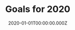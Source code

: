 ---
title: "Goals for 2020"
year: 2020
date: 2020-01-01T00:00:00.000Z
layout: goal

goals:
  - title: "Give something back"
    description: "Become a charity trustee or college governor by December 2020"
    max: 1.0
    progress: 0.1
    comment: "I didn't make good progress in my search for a role; nothing came up. So I'm trying again in 2021."
    
  - title: "Be a better friend"
    description: "Catch up with at least one friend a month"
    max: 12.0
    progress: 12.0
    comment: "I'm changing the definition of 'done' for this goal, because I've definitely seen a different set of friends (either in person or face-to-face) at least 12 times now. So instead, the goal is to do something sociable at least once a month, instead of being once a month on average. I'm succeeding so far at the new, more stretching goal too."
  
  - title: "Keep writing"
    description: "Publish at least one blog post every month"
    max: 12.0
    progress: 11.0
    comment: "I will have published 11 blog posts this year."
    
  - title: "Start a podcast"
    description: "Finish creating a podcast and publish at least 5 episodes"
    max: 5.0
    stretch: 5.0
    progress: 5.5
    comment: "I have achieved this goal by accident. I started the year planning to launch 'the Department of Bad Ideas', but an opportunity came along to create a podcast for Pride so I've done that too. I've released 5 episodes of the 'PrideON podcast' now and recorded a further 2 episodes of 'the Department of Bad Ideas'. So my new stretch goal is to release 10 episodes overall across both podcasts."
  
  - title: "Be healthier"
    description: "Lose 10kg through better diet and exercise"
    max: 10.0
    stretch: 5.0
    progress: 10.0
    comment: "On my final weighing day for the year before Christmas feasting (21 December), I weighed exactly 70kg; meaning I've lost 10kg since 1 January 2020."
    
  - title: "Dry January"
    description: "No alcohol for 31 days, starting 1 January 2020"
    max: 31.0
    progress: 30.0
    comment: "I made it to the 31 January, and then needed a drink."
  
  - title: "Save some money"
    description: "Save £5,000 by 31 December 2020"
    max: 5000.00
    stretch: 2500.00
    progress: 9555.00
    comment: "Goal and stretch goal achieved!"
  
  - title: "Learn to ride a bike"
    description: "Learn to ride a bike (for real, this time)."
    max: 1.0
    progress: 0.6
    comment: "If there was ever going to be a 'moment' to do this, 2020 is probably it! I bought a bike and learnt the basics, but I'm not a confident cyclist, so this is only partially done."
---